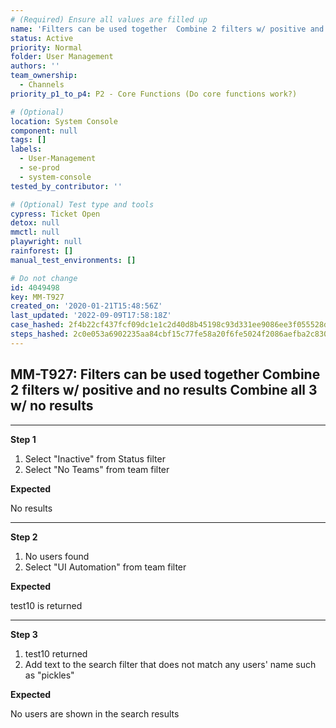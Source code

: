 ```yaml
---
# (Required) Ensure all values are filled up
name: 'Filters can be used together  Combine 2 filters w/ positive and no results Combine all 3 w/ no results'
status: Active
priority: Normal
folder: User Management
authors: ''
team_ownership:
  - Channels
priority_p1_to_p4: P2 - Core Functions (Do core functions work?)

# (Optional)
location: System Console
component: null
tags: []
labels:
  - User-Management
  - se-prod
  - system-console
tested_by_contributor: ''

# (Optional) Test type and tools
cypress: Ticket Open
detox: null
mmctl: null
playwright: null
rainforest: []
manual_test_environments: []

# Do not change
id: 4049498
key: MM-T927
created_on: '2020-01-21T15:48:56Z'
last_updated: '2022-09-09T17:58:18Z'
case_hashed: 2f4b22cf437fcf09dc1e1c2d40d8b45198c93d331ee9086ee3f055528d1de7de275ec4bfdf6cddf6fde82e24a480acf0
steps_hashed: 2c0e053a6902235aa84cbf15c77fe58a20f6fe5024f2086aefba2c8307ebb5e4f3898a6ab0c1039195411e2c45e34389
---
```


<!-- (Auto-generated) Based on frontmatter's "key" and "name" -->

## MM-T927: Filters can be used together Combine 2 filters w/ positive and no results Combine all 3 w/ no results

---

**Step 1**

1. Select "Inactive" from Status filter
2. Select "No Teams" from team filter

**Expected**

No results

---

**Step 2**

1. No users found
2. Select "UI Automation" from team filter

**Expected**

test10 is returned

---

**Step 3**

1. test10 returned
2. Add text to the search filter that does not match any users' name such as "pickles"

**Expected**

No users are shown in the search results
